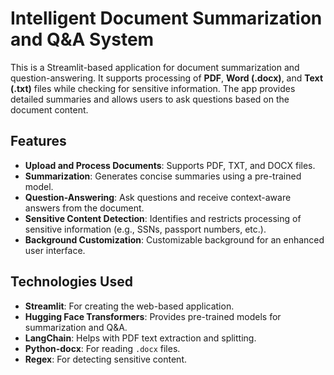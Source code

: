# Intelligent Document Summarization and Q&A System

This is a Streamlit-based application for document summarization and question-answering. It supports processing of **PDF**, **Word (.docx)**, and **Text (.txt)** files while checking for sensitive information. The app provides detailed summaries and allows users to ask questions based on the document content.

## Features
- **Upload and Process Documents**: Supports PDF, TXT, and DOCX files.
- **Summarization**: Generates concise summaries using a pre-trained model.
- **Question-Answering**: Ask questions and receive context-aware answers from the document.
- **Sensitive Content Detection**: Identifies and restricts processing of sensitive information (e.g., SSNs, passport numbers, etc.).
- **Background Customization**: Customizable background for an enhanced user interface.

## Technologies Used
- **Streamlit**: For creating the web-based application.
- **Hugging Face Transformers**: Provides pre-trained models for summarization and Q&A.
- **LangChain**: Helps with PDF text extraction and splitting.
- **Python-docx**: For reading `.docx` files.
- **Regex**: For detecting sensitive content.
